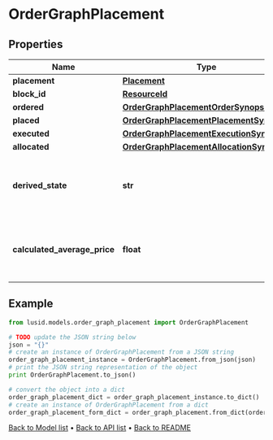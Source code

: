 # OrderGraphPlacement


## Properties
Name | Type | Description | Notes
------------ | ------------- | ------------- | -------------
**placement** | [**Placement**](Placement.md) |  | 
**block_id** | [**ResourceId**](ResourceId.md) |  | 
**ordered** | [**OrderGraphPlacementOrderSynopsis**](OrderGraphPlacementOrderSynopsis.md) |  | 
**placed** | [**OrderGraphPlacementPlacementSynopsis**](OrderGraphPlacementPlacementSynopsis.md) |  | 
**executed** | [**OrderGraphPlacementExecutionSynopsis**](OrderGraphPlacementExecutionSynopsis.md) |  | 
**allocated** | [**OrderGraphPlacementAllocationSynopsis**](OrderGraphPlacementAllocationSynopsis.md) |  | 
**derived_state** | **str** | A simple description of the overall state of a placement. | 
**calculated_average_price** | **float** | Average price realised on executions for a given placement | [optional] 

## Example

```python
from lusid.models.order_graph_placement import OrderGraphPlacement

# TODO update the JSON string below
json = "{}"
# create an instance of OrderGraphPlacement from a JSON string
order_graph_placement_instance = OrderGraphPlacement.from_json(json)
# print the JSON string representation of the object
print OrderGraphPlacement.to_json()

# convert the object into a dict
order_graph_placement_dict = order_graph_placement_instance.to_dict()
# create an instance of OrderGraphPlacement from a dict
order_graph_placement_form_dict = order_graph_placement.from_dict(order_graph_placement_dict)
```
[Back to Model list](../README.md#documentation-for-models) &#8226; [Back to API list](../README.md#documentation-for-api-endpoints) &#8226; [Back to README](../README.md)


